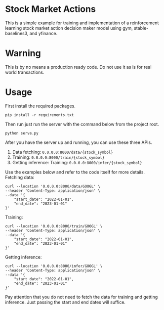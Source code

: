 # Stock Market Actions
This is a simple example for training and implementation of a reinforcement learning stock 
market action decision maker model using gym, stable-baselines3, and yfinance.

# Warning
This is by no means a production ready code. Do not use it as is for real world 
transactions.

# Usage
First install the required packages.
```commandline
pip install -r requirements.txt
```

Then run just run the server with the command below from the project root.
```commandline
python serve.py
```

After you have the server up and running, you can use these three APIs.
1. Data fetching: `0.0.0.0:8000/data/{stock_symbol}`
2. Training: `0.0.0.0:8000/train/{stock_symbol}`
3. Getting inference: Training: `0.0.0.0:8000/infer/{stock_symbol}`

Use the examples below and refer to the code itself for more details.
Fetching data:
```commandline
curl --location '0.0.0.0:8000/data/GOOGL' \
--header 'Content-Type: application/json' \
--data '{
    "start_date": "2022-01-01",
    "end_date": "2023-01-01"
}'
```
Training:
```commandline
curl --location '0.0.0.0:8000/train/GOOGL' \
--header 'Content-Type: application/json' \
--data '{
    "start_date": "2022-01-01",
    "end_date": "2023-01-01"
}'
```
Getting inference:
```commandline
curl --location '0.0.0.0:8000/infer/GOOGL' \
--header 'Content-Type: application/json' \
--data '{
    "start_date": "2022-01-01",
    "end_date": "2023-01-01"
}'
```
Pay attention that you do not need to fetch the data for training and getting inference. 
Just passing the start and end dates will suffice. 
